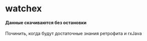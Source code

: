 # watchex

 #### Данные скачиваются без остановки
 Починить, когда будут достаточные знания ретрофита и rxJava
 
